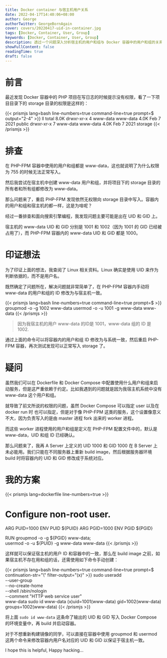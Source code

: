 ```yaml
---
title: Docker container 与宿主机用户关系
date: 2022-04-17T14:40:06+08:00
author: George
authorTwitter: GeorgeBornAgain
cover: covers/20220417-uid-in-container.jpg
tags: [Docker, Container, User, Group]
keywords: [Docker, Container, User, Group]
description: 透过一个问题深入分析宿主机的用户和组与 Docker 容器中的用户和组的关系。
showFullContent: false
readingTime: true
draft: false
---
```


# 前言

最近发现 Docker 容器中的 PHP 项目在写日志的时候提示没有权限，看了一下项目目录下的 storage 目录的权限是这样的：

{{< prismjs lang=bash line-numbers=true command-line=true prompt=$ output="2-4" >}}
ll
total 8.0K
drwxr-xr-x 4 www-data www-data 4.0K Feb  7  2021 public
drwxr-xr-x 7 www-data www-data 4.0K Feb  7  2021 storage
{{< /prismjs >}}

# 排查

在 PHP-FPM 容器中使用的用户和组都是 www-data，这也就说明了为什么权限为 755 的时候无法正常写入。

然后我尝试在宿主机中创建 www-data 用户和组，并将项目下的 storage 目录的所有者和所有组都修改为 www-data。

那么问题来了，重启 PHP-FPM 发现依然无权限向 storage 目录中写入。容器内的用户和组和宿主机的都一样，这是为啥呢？

经过一番排查和面向搜索引擎编程，我发现问题主要可能是出在 UID 和 GID 上。

宿主机的 www-data UID 和 GID 分别是 1001 和 1002（因为 1001 的 GID 已经被占用了），而 PHP-FPM 容器内的 www-data UID 和 GID 都是 1000。

# 印证想法

为了印证上面的想法，我查阅了 Linux 相关资料。Linux 确实是使用 UID 来作为判断依据的，而不是用户名。

既然确定了问题所在，解决问题就非常简单了，在 PHP-FPM 容器内手动将 www-data 的用户和组的 ID 修改为与宿主机一致。

{{< prismjs lang=bash line-numbers=true command-line=true prompt=$ >}}
groupmod -o -g 1002 www-data
usermod -o -u 1001 -g www-data www-data
{{< /prismjs >}}

> 因为我宿主机的用户 www-data 的ID是 1001，www-data 组的 ID 是 1002.

通过上面的命令可以将容器内的用户和组 ID 修改为与系统一致，然后重启 PHP-FPM 容器，再次测试发现可以正常写入 storage 了。

# 疑问

虽然我们可以在 Dockerfile 和 Docker Compose 中配置使用什么用户和组来启动服务，但是这严重依赖于约定。比如我遇到的问题就是因为我宿主机系统中没有 www-data 这个用户和组。

就导致了前文所说的权限的问题，虽然 Docker Compose 可以指定 user 以及在 docker run 时 也可以指定，但是对于像 PHP-FPM 这类的服务，这个设置像意义不大，因为负责写入的是由 master 进程 fork 出来的 worker 进程。

而这些 worker 进程使用的用户和组是定义在 PHP-FPM 配置文件中的，默认是 www-data，UID 和组 ID 已经确认。

那么问题来了，我再 A Server 上定义的 UID 1000 和 GID 1000 在 B Server 上未必能用。我们只能在不同服务器上重新 build image，然后根据服务器环境 build 时将容器内的 UID 和 GID 修改成于系统对应。

# 我的方案

{{< prismjs lang=dockerfile line-numbers=true >}}
# Configure non-root user.
ARG PUID=1000
ENV PUID ${PUID}
ARG PGID=1000
ENV PGID ${PGID}

RUN groupmod -o -g ${PGID} www-data; \
    usermod -o -u ${PUID} -g www-data www-data
{{< /prismjs >}}

这样就可以保证宿主机的用户 ID 和容器中的一致，那么在 build image 之前，如果宿主机不存在用和组的话，还需使用如下命令手动创建：

{{< prismjs lang=bash line-numbers=true command-line=true prompt=$ continuation-str=\"\\" filter-output="(x)" >}}
sudo useradd \
    --user-group \
    --no-create-home \
    --shell /sbin/nologin \
    --comment "HTTP web service user" \
    www-data
sudo id www-data
(x)uid=1001(www-data) gid=1002(www-data) groups=1002(www-data)
{{< /prismjs >}}

将上面 `sudo id www-data` 这条命了输出的 UID 和 GID 写入 Docker Compose 的环境变量中，再 build 并启动容器。

对于不想重新构建镜像的同学，可以直接在容器中使用 groupmod 和 usermod 这两个命令来修改容器内用户名对应的 UID 和 GID 以保证于宿主机一致。

I hope this is helpful, Happy hacking...
